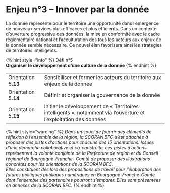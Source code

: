 # Enjeu n°3 – Innover par la donnée

La donnée représente pour le territoire une opportunité dans l’émergence de nouveaux services plus efficaces et plus efficients. Dans un contexte d’ouverture progressive des données, la mise en conformité avec le cadre règlementaire national et l’acculturation des tous les acteurs aux enjeux de la donnée semble nécessaire. Ce nouvel élan favorisera ainsi les stratégies de territoires intelligents.

{% hint style="info" %}
Défi n°5  
**Organiser le développement d’une culture de la donnée**
{% endhint %}

|  |  |
| :--- | :--- |
| Orientation 5.**13** | Sensibiliser et former les acteurs du territoire aux enjeux de la donnée |
| Orientation 5.**14** | Définir et organiser la gouvernance de la donnée |
| Orientation 5.**15** | Initier le développement de « Territoires intelligents », notamment via l’ouverture et l’exploitation des données |

{% hint style="warning" %}
_Dans un souci de fournir des éléments de réflexion à l’ensemble de la région, la SCORAN BFC s’est attachée à proposer des pistes d’actions pour chacune des 15 orientations. Issues d’une démarche collaborative et co-construite, ces pistes d’actions représentent la volonté conjointe de la Préfecture de région et du Conseil régional de Bourgogne-Franche- Comté de proposer des illustrations concrètes pour les orientations de la SCORAN BFC.   
Elles constituent dès lors des propositions de travail pour l’élaboration des futures politiques publiques numériques en Bourgogne-Franche-Comté dont l’ensemble des partenaires pourront s’emparer. Elles sont présentées en annexes de la SCORAN BFC._
{% endhint %}

